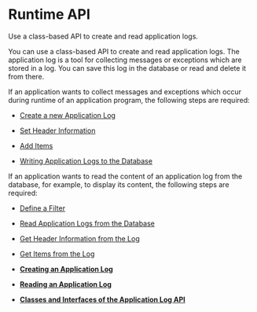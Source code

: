<!-- loio55c208330eb642d39580a281bf66870c -->

# Runtime API

Use a class-based API to create and read application logs.

You can use a class-based API to create and read application logs. The application log is a tool for collecting messages or exceptions which are stored in a log. You can save this log in the database or read and delete it from there.

If an application wants to collect messages and exceptions which occur during runtime of an application program, the following steps are required:

-   [Create a new Application Log](Create_a_new_Application_Log_f7c20f7.md)

-   [Set Header Information](Set_Header_Information_b962eb9.md)

-   [Add Items](Add_Items_31f564e.md)

-   [Writing Application Logs to the Database](Writing_Application_Logs_to_the_Database_d15d974.md)


If an application wants to read the content of an application log from the database, for example, to display its content, the following steps are required:

-   [Define a Filter](Define_a_Filter_8e17d0d.md)

-   [Read Application Logs from the Database](Read_Application_Logs_from_the_Database_4ed3b27.md)

-   [Get Header Information from the Log](Get_Header_Information_from_the_Log_9572409.md)

-   [Get Items from the Log](Get_Items_from_the_Log_c4783e6.md)


-   **[Creating an Application Log](Creating_an_Application_Log_7911b76.md "")**  

-   **[Reading an Application Log](Reading_an_Application_Log_c75fe47.md "")**  

-   **[Classes and Interfaces of the Application Log API](Classes_and_Interfaces_of_the_Application_Log_API_59023fc.md "")**  


